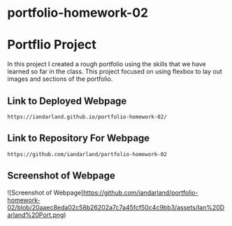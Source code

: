 # portfolio-homework-02
# Portflio Project

In this project I created a rough portfolio using the skills that we have learned so far in the class. This project focused on using flexbox to lay out images and sections of the portfolio.

## Link to Deployed Webpage

``` https://iandarland.github.io/portfolio-homework-02/ ```

## Link to Repository For Webpage
``` https://github.com/iandarland/portfolio-homework-02 ```

## Screenshot of Webpage

![Screenshot of Webpage]https://github.com/iandarland/portfolio-homework-02/blob/20aaec8eda02c58b26202a7c7a45fcf50c4c9bb3/assets/Ian%20Darland%20Port.png)
